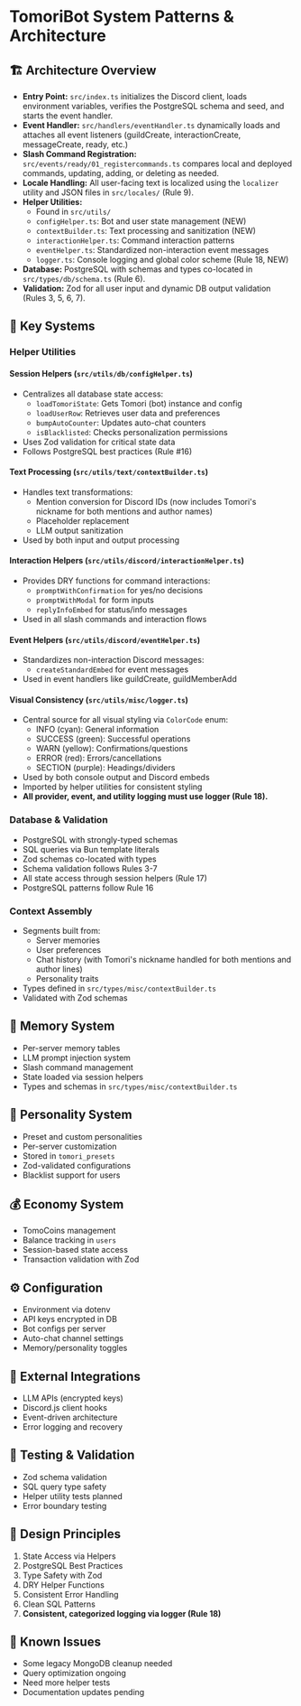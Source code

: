 # TomoriBot System Patterns & Architecture

## 🏗️ Architecture Overview
- **Entry Point:** `src/index.ts` initializes the Discord client, loads environment variables, verifies the PostgreSQL schema and seed, and starts the event handler.
- **Event Handler:** `src/handlers/eventHandler.ts` dynamically loads and attaches all event listeners (guildCreate, interactionCreate, messageCreate, ready, etc.)
- **Slash Command Registration:** `src/events/ready/01_registercommands.ts` compares local and deployed commands, updating, adding, or deleting as needed.
- **Locale Handling:** All user-facing text is localized using the `localizer` utility and JSON files in `src/locales/` (Rule 9).
- **Helper Utilities:**
  - Found in `src/utils/`
  - `configHelper.ts`: Bot and user state management (NEW)
  - `contextBuilder.ts`: Text processing and sanitization (NEW)
  - `interactionHelper.ts`: Command interaction patterns
  - `eventHelper.ts`: Standardized non-interaction event messages
  - `logger.ts`: Console logging and global color scheme (Rule 18, NEW)
- **Database:** PostgreSQL with schemas and types co-located in `src/types/db/schema.ts` (Rule 6).
- **Validation:** Zod for all user input and dynamic DB output validation (Rules 3, 5, 6, 7).

## 🧩 Key Systems

### Helper Utilities

#### Session Helpers (`src/utils/db/configHelper.ts`)
- Centralizes all database state access:
  - `loadTomoriState`: Gets Tomori (bot) instance and config
  - `loadUserRow`: Retrieves user data and preferences
  - `bumpAutoCounter`: Updates auto-chat counters
  - `isBlacklisted`: Checks personalization permissions
- Uses Zod validation for critical state data
- Follows PostgreSQL best practices (Rule #16)

#### Text Processing (`src/utils/text/contextBuilder.ts`)
- Handles text transformations:
  - Mention conversion for Discord IDs (now includes Tomori's nickname for both mentions and author names)
  - Placeholder replacement
  - LLM output sanitization
- Used by both input and output processing

#### Interaction Helpers (`src/utils/discord/interactionHelper.ts`)
- Provides DRY functions for command interactions:
  - `promptWithConfirmation` for yes/no decisions
  - `promptWithModal` for form inputs
  - `replyInfoEmbed` for status/info messages
- Used in all slash commands and interaction flows

#### Event Helpers (`src/utils/discord/eventHelper.ts`)
- Standardizes non-interaction Discord messages:
  - `createStandardEmbed` for event messages
- Used in event handlers like guildCreate, guildMemberAdd

#### Visual Consistency (`src/utils/misc/logger.ts`)
- Central source for all visual styling via `ColorCode` enum:
  - INFO (cyan): General information
  - SUCCESS (green): Successful operations
  - WARN (yellow): Confirmations/questions
  - ERROR (red): Errors/cancellations
  - SECTION (purple): Headings/dividers
- Used by both console output and Discord embeds
- Imported by helper utilities for consistent styling
- **All provider, event, and utility logging must use logger (Rule 18).**

### Database & Validation
- PostgreSQL with strongly-typed schemas
- SQL queries via Bun template literals
- Zod schemas co-located with types
- Schema validation follows Rules 3-7
- All state access through session helpers (Rule 17)
- PostgreSQL patterns follow Rule 16

### Context Assembly
- Segments built from:
  - Server memories
  - User preferences
  - Chat history (with Tomori's nickname handled for both mentions and author lines)
  - Personality traits
- Types defined in `src/types/misc/contextBuilder.ts`
- Validated with Zod schemas

## 🧠 Memory System
- Per-server memory tables
- LLM prompt injection system
- Slash command management
- State loaded via session helpers
- Types and schemas in `src/types/misc/contextBuilder.ts`

## 💃 Personality System
- Preset and custom personalities
- Per-server customization
- Stored in `tomori_presets`
- Zod-validated configurations
- Blacklist support for users

## 💰 Economy System
- TomoCoins management
- Balance tracking in `users`
- Session-based state access
- Transaction validation with Zod

## ⚙️ Configuration
- Environment via dotenv
- API keys encrypted in DB
- Bot configs per server
- Auto-chat channel settings
- Memory/personality toggles

## 🔌 External Integrations
- LLM APIs (encrypted keys)
- Discord.js client hooks
- Event-driven architecture
- Error logging and recovery

## 🧪 Testing & Validation
- Zod schema validation
- SQL query type safety
- Helper utility tests planned
- Error boundary testing

## 📌 Design Principles
1. State Access via Helpers
2. PostgreSQL Best Practices
3. Type Safety with Zod
4. DRY Helper Functions
5. Consistent Error Handling
6. Clean SQL Patterns
7. **Consistent, categorized logging via logger (Rule 18)**

## 🐛 Known Issues
- Some legacy MongoDB cleanup needed
- Query optimization ongoing
- Need more helper tests
- Documentation updates pending